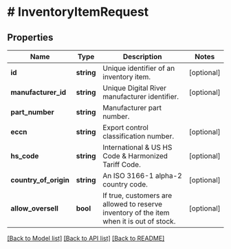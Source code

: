 # # InventoryItemRequest

## Properties

Name | Type | Description | Notes
------------ | ------------- | ------------- | -------------
**id** | **string** | Unique identifier of an inventory item. | [optional]
**manufacturer_id** | **string** | Unique Digital River manufacturer identifier. | [optional]
**part_number** | **string** | Manufacturer part number. |
**eccn** | **string** | Export control classification number. | [optional]
**hs_code** | **string** | International &amp; US HS Code &amp; Harmonized Tariff Code. | [optional]
**country_of_origin** | **string** | An ISO 3166-1 alpha-2 country code. | [optional]
**allow_oversell** | **bool** | If true, customers are allowed to reserve inventory of the item when it is out of stock. | [optional]

[[Back to Model list]](../../README.md#models) [[Back to API list]](../../README.md#endpoints) [[Back to README]](../../README.md)
